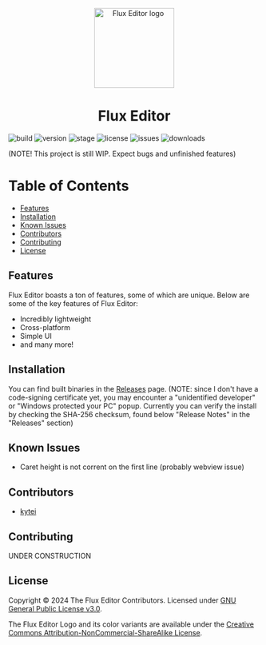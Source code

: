 <p align="center"><img src="./src/assets/FluxEditor-logo.svg"
     alt="Flux Editor logo"
     width="160px"
     height="160px" />
</p>

<h1 align="center">Flux Editor</h1>

![build](https://img.shields.io/badge/build-passing-green)
![version](https://img.shields.io/badge/version-0.0.1_alpha-blue)
![stage](https://img.shields.io/badge/stage-alpha-blue)
![license](https://img.shields.io/badge/license-GPL--3.0-orange)
![issues](https://img.shields.io/github/issues/kyteidev/FluxEditor)
![downloads](https://img.shields.io/github/downloads/kyteidev/FluxEditor/total)

(NOTE! This project is still WIP. Expect bugs and unfinished features)

# Table of Contents

- [Features](#features)
- [Installation](#installation)
- [Known Issues](#known-issues)
- [Contributors](#contributors)
- [Contributing](#contributing)
- [License](#license)

## Features <a name="features"></a>

Flux Editor boasts a ton of features, some of which are unique. Below are some of the key features of Flux Editor:

- Incredibly lightweight
- Cross-platform
- Simple UI
- and many more!

## Installation <a name="installation"></a>

You can find built binaries in the [Releases](https://github.com/kyteidev/FluxEditor/releases) page. (NOTE: since I don't have a code-signing certificate yet, you may encounter a "unidentified developer" or "Windows protected your PC" popup. Currently you can verify the install by checking the SHA-256 checksum, found below "Release Notes" in the "Releases" section)

## Known Issues <a name="known-issues"></a>

- Caret height is not corrent on the first line (probably webview issue)

## Contributors <a name="contributors"></a>

- [kytei](https://github.com/kyteidev)

## Contributing <a name="contributing"></a>

UNDER CONSTRUCTION

## License <a name="license"></a>

Copyright © 2024 The Flux Editor Contributors. Licensed under [GNU General Public License v3.0](https://github.com/kyteidev/FluxEditor/blob/dev/LICENSE).

The Flux Editor Logo and its color variants are available under the [Creative Commons Attribution-NonCommercial-ShareAlike License](https://creativecommons.org/licenses/by-nc-sa/4.0/).
